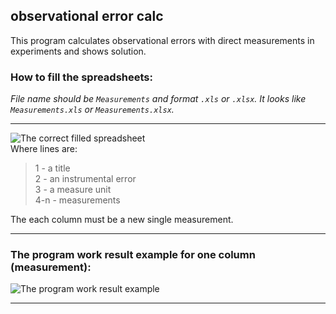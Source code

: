 ## observational error calc

This program calculates observational errors with direct measurements in experiments and shows solution.

### How to fill the spreadsheets:
*File name should be `Measurements` and format `.xls` or `.xlsx`. It looks like `Measurements.xls` or `Measurements.xlsx`.*
***

![The correct filled spreadsheet](https://github.com/storm-sergey/obs-err-calc/blob/master/spreadsheet_example.png)<br/>
Where lines are:<br/>
>1 - a title<br/>
>2 - an instrumental error<br/>
>3 - a measure unit<br/>
>4-n - measurements<br/>

The each column must be a new single measurement.
***

### The program work result example for one column (measurement):
![The program work result example](https://github.com/storm-sergey/obs-err-calc/blob/master/result.png)<br/>
***
